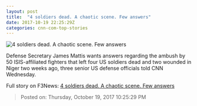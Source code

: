 ```yaml
---
layout: post
title:  "4 soldiers dead. A chaotic scene. Few answers"
date: 2017-10-19 22:25:29Z
categories: cnn-com-top-stories
---
```


![4 soldiers dead. A chaotic scene. Few answers](http://cdn.cnn.com/cnnnext/dam/assets/171017140706-mobapp-green-berets-niger-super-tease.jpg)

Defense Secretary James Mattis wants answers regarding the ambush by 50 ISIS-affiliated fighters that left four US soldiers dead and two wounded in Niger two weeks ago, three senior US defense officials told CNN Wednesday.


Full story on F3News: [4 soldiers dead. A chaotic scene. Few answers](http://www.f3nws.com/n/mCRu3B)

> Posted on: Thursday, October 19, 2017 10:25:29 PM
